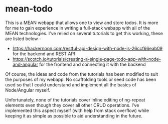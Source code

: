 # mean-todo
This is a MEAN webapp that allows one to view and store todos. It is more for me to gain experience in writing a full-stack webapp with all of the MEAN technologies. I've relied on several tutorials to get this working, these are listed below -
- https://hackernoon.com/restful-api-design-with-node-js-26ccf66eab09 for the backend and REST API
- https://scotch.io/tutorials/creating-a-single-page-todo-app-with-node-and-angular for the frontend and connecting it with the backend

Of course, the ideas and code from the tutorials has been modified to suit the purposes of my webapp. No scaffolding tools or seed code has been used so that I could understand and implement all the basics of Node/Angular myself.

Unfortunately, none of the tutorials cover inline editing of ng-repeat elements even though they cover all other CRUD operations. I've implemented this aspect myself (with help from stack overflow) while keeping it as simple as possible to aid understanding in the future.
